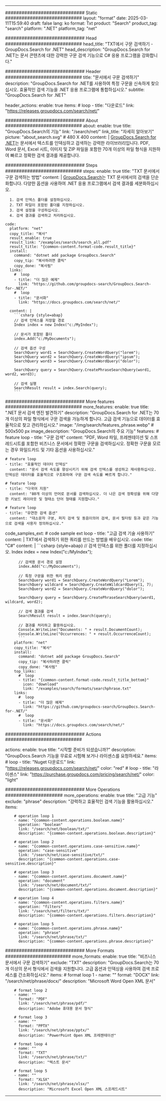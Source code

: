 
---
############################# Static ############################
layout: "format"
date:  2025-03-11T15:59:40
draft: false
lang: ko
format: Txt
product: "Search"
product_tag: "search"
platform: ".NET"
platform_tag: "net"

############################# Head ############################
head_title: "TXT에서 구문 검색하기 - GroupDocs.Search for .NET"
head_description: "GroupDocs.Search for .NET는 문서 콘텐츠에 대한 강력한 구문 검색 기능으로 C# 응용 프로그램을 강화합니다."

############################# Header ############################
title: "문서에서 구문 검색하기" 
description: "GroupDocs.Search for .NET를 사용하여 특정 구문을 신속하게 찾으십시오. 효율적인 검색 기능을 .NET 응용 프로그램에 통합하십시오."
subtitle: "GroupDocs.Search for .NET" 

header_actions:
  enable: true
  items:
    #  loop
    - title: "다운로드"
      link: "https://releases.groupdocs.com/search/net/"
      
############################# About ############################
about:
    enable: true
    title: "GroupDocs.Search의 기능"
    link: "/search/net/"
    link_title: "자세히 알아보기"
    picture: "about_search.svg" # 480 X 400
    content: |
       [GroupDocs.Search for .NET](/search/net/)는 문서에서 텍스트를 인덱싱하고 검색하는 강력한 라이브러리입니다. PDF, Word 문서, Excel 시트, 이미지 및 ZIP 파일을 포함한 70개 이상의 파일 형식을 지원하여 빠르고 정확한 검색 결과를 제공합니다.

############################# Steps ############################
steps:
    enable: true
    title: "TXT 문서에서 구문 검색하는 방법"
    content: |
      [GroupDocs.Search](/search/net/)는 TXT 문서에서의 검색을 단순화합니다. 다양한 옵션을 사용하여 .NET 응용 프로그램에서 검색 결과를 세분화하십시오.
      
      1. 검색 인덱스 폴더를 설정하십시오.
      2. TXT 파일이 포함된 폴더를 지정하십시오.
      3. 검색 설정을 구성하십시오.
      4. 검색 결과를 검색하고 처리하십시오.
   
    code:
      platform: "net"
      copy_title: "복사"
      result_enable: true
      result_link: "/examples/search/search_all.pdf"
      result_title: "{common-content.format-code.result_title}"
      install:
        command: "dotnet add package GroupDocs.Search"
        copy_tip: "복사하려면 클릭"
        copy_done: "복사됨"
      links:
        #  loop
        - title: "더 많은 예제"
          link: "https://github.com/groupdocs-search/GroupDocs.Search-for-.NET/"
        #  loop
        - title: "문서화"
          link: "https://docs.groupdocs.com/search/net/"
          
      content: |
        ```csharp {style=abap}
        // 검색 인덱스를 저장할 경로
        Index index = new Index("c:/MyIndex");

        // 문서가 포함된 폴더
        index.Add("c:/MyDocuments");

        // 검색 옵션 구성
        SearchQuery word1 = SearchQuery.CreateWordQuery("lorem");
        SearchQuery word2 = SearchQuery.CreateWordQuery("ipsum");
        SearchQuery word3 = SearchQuery.CreateWordQuery("dolor");

        SearchQuery query = SearchQuery.CreatePhraseSearchQuery(word1, word2, word3);

        // 검색 실행
        SearchResult result = index.Search(query);
        ```            

############################# More features ############################
more_features:
  enable: true
  title: ".NET 문서 검색 엔진 발견하기"
  description: "GroupDocs.Search for .NET는 70개 이상의 파일 형식에서 구문 검색을 가능하게 합니다. 고급 검색 기능으로 데이터를 효율적으로 찾고 관리하십시오."
  image: "/img/search/features_phrase.webp" # 500x500 px
  image_description: "GroupDocs.Search의 주요 기능"
  features:
    # feature loop
    - title: "구문 검색"
      content: "PDF, Word 파일, 프레젠테이션 및 스프레드시트를 포함한 비즈니스 문서에서 정확한 구문을 검색하십시오. 정확한 구문을 모르는 경우 와일드카드 및 기타 옵션을 사용하십시오."

    # feature loop
    - title: "효율적인 데이터 인덱싱"
      content: "문서 검색 속도를 향상시키기 위해 검색 인덱스를 생성하고 재사용하십시오. 인덱싱은 데이터를 효율적으로 구조화하여 구문 검색 속도를 빠르게 합니다."

    # feature loop
    - title: "다국어 지원"
      content: "80개 이상의 언어로 문서를 검색하십시오. 더 나은 검색 정확성을 위해 다양한 키보드 레이아웃 및 형태소 단어 형태를 지원합니다."

    # feature loop
    - title: "유연한 검색 옵션"
      content: "대소문자 구분, 퍼지 검색 및 동음이의어 검색, 문서 필터링 등과 같은 기능으로 검색을 사용자 정의하십시오."
      
  code_samples_ext:
    # code sample ext loop
    - title: "고급 검색 기술 사용하기"
      content: |
        TXT에서 검색하기 위한 쿼리를 만드는 방법을 배우십시오.
      code:
        title: "C#"
        content: |
          ```csharp {style=abap}
          // 검색 인덱스를 위한 폴더를 지정하십시오.
          Index index = new Index("c:/MyIndex");
              
          // 검색용 문서 경로 설정
          index.Add("c:/MyDocuments");

          // 특정 구문을 위한 쿼리 생성
          SearchQuery word1 = SearchQuery.CreateWordQuery("Lorem");
          SearchQuery wildcard = SearchQuery.CreateWildcardQuery(1, 7);
          SearchQuery word2 = SearchQuery.CreateWordQuery("dolor");

          SearchQuery query = SearchQuery.CreatePhraseSearchQuery(word1, wildcard, word2);

          // 검색 결과를 검색
          SearchResult result = index.Search(query);
          
          // 결과를 처리하고 활용하십시오.
          Console.WriteLine("Documents: " + result.DocumentCount);
          Console.WriteLine("Occurrences: " + result.OccurrenceCount);
          ```
        platform: "net"
        copy_title: "복사"
        install:
          command: "dotnet add package GroupDocs.Search"
          copy_tip: "복사하려면 클릭"
          copy_done: "복사됨"
        top_links:
          #  loop
          - title: "{common-content.format-code.result_title_bottom}"
            icon: "download"
            link: "/examples/search/formats/searchphrase.txt"
        links:
          #  loop
          - title: "더 많은 예제"
            link: "https://github.com/groupdocs-search/GroupDocs.Search-for-.NET/"
          #  loop
          - title: "문서화"
            link: "https://docs.groupdocs.com/search/net/"
            

            


############################# Actions ############################

actions:
  enable: true
  title: "시작할 준비가 되셨습니까?"
  description: "GroupDocs.Search 기능을 무료로 시험해 보거나 라이센스를 요청하세요."
  items:
    #  loop
    - title: "Nuget 다운로드"
      link: "https://releases.groupdocs.com/search/net/"
      color: "red"
        #  loop
    - title: "라이센스"
      link: "https://purchase.groupdocs.com/pricing/search/net/"
      color: "light"


############################# More Operations #####################
more_operations:
    enable: true
    title: "고급 기능"
    exclude: "phrase"
    description: "강력하고 효율적인 검색 기능을 활용하십시오."
    items: 
          
        # operation loop 1
        - name: "{common-content.operations.boolean.name}"
          operation: "boolean"
          link: "/search/net/boolean/txt/"
          description: "{common-content.operations.boolean.description}"

        # operation loop 2
        - name: "{common-content.operations.case-sensitive.name}"
          operation: "case-sensitive"
          link: "/search/net/case-sensitive/txt/"
          description: "{common-content.operations.case-sensitive.description}"

        # operation loop 3
        - name: "{common-content.operations.document.name}"
          operation: "document"
          link: "/search/net/document/txt/"
          description: "{common-content.operations.document.description}"

        # operation loop 4
        - name: "{common-content.operations.filters.name}"
          operation: "filters"
          link: "/search/net/filters/txt/"
          description: "{common-content.operations.filters.description}"

        # operation loop 5
        - name: "{common-content.operations.phrase.name}"
          operation: "phrase"
          link: "/search/net/phrase/txt/"
          description: "{common-content.operations.phrase.description}"
          
        
          
############################# More Formats ########################
more_formats:
    enable: true
    title: "비즈니스 문서에서 구문 검색하기"
    exclude: "TXT"
    description: "GroupDocs.Search는 70개 이상의 문서 형식에서 검색을 지원합니다. 고급 옵션과 인덱싱을 사용하여 검색 프로세스를 간소화하십시오."
    items: 
        # format loop 1
        - name: ""
          format: "DOCX"
          link: "/search/net/phrase/docx/"
          description: "Microsoft Word Open XML 문서"
          
        # format loop 2
        - name: ""
          format: "PDF"
          link: "/search/net/phrase/pdf/"
          description: "Adobe 휴대용 문서 형식"
          
        # format loop 3
        - name: ""
          format: "PPTX"
          link: "/search/net/phrase/pptx/"
          description: "PowerPoint Open XML 프레젠테이션"

        # format loop 4
        - name: ""
          format: "TXT"
          link: "/search/net/phrase/txt/"
          description: "텍스트 문서"
          
        # format loop 5
        - name: ""
          format: "XLSX"
          link: "/search/net/phrase/xlsx/"
          description: "Microsoft Excel Open XML 스프레드시트"
  

---